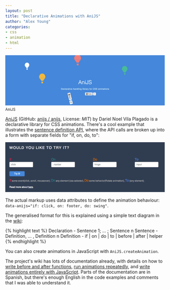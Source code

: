 ```yaml
---
layout: post
title: "Declarative Animations with AniJS"
author: "Alex Young"
categories:
- css
- animation
- html
---
```


<div class="image">
  <img src="/images/posts/anijs.png" />
  <small>AniJS</small>
</div>

[AniJS](http://anijs.github.io/) (GitHub: [anijs / anijs](https://github.com/anijs/anijs/), License: _MIT_) by Dariel Noel Vila Plagado is a declarative library for CSS animations.  There's a cool example that illustrates the [sentence definition API](https://github.com/anijs/anijs/wiki/Sentence-Definitions), where the API calls are broken up into a form with separate fields for "if, on, do, to":

![AniJS](/images/posts/ifondoto.png)

The actual markup uses data attributes to define the animation behaviour: `data-anijs="if: click, on: footer, do: swing"`.

The generalised format for this is explained using a simple text diagram in the [wiki](https://github.com/anijs/anijs/wiki/Handling-Animations):

{% highlight text %}
Declaration - Sentence 1; ... ; Sentence n
Sentence    - Definition, ... , Definition n
Definition  - if | on | do | to | before | after | helper
{% endhighlight %}

You can also create animations in JavaScript with `AniJS.createAnimation`.

The project's wiki has lots of documentation already, with details on how to [write before and after functions](https://github.com/anijs/anijs/wiki/Writing-before-and-after-functions), [run animations repeatedly](https://github.com/anijs/anijs/wiki/Running-AniJS-repeatedly), and [write animations entirely with JavaScript](https://github.com/anijs/anijs/wiki/Handling-Animations-Using-JavaScript).  Parts of the documentation are in Spanish, but there's enough English in the code examples and comments that I was able to understand it.
